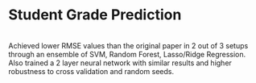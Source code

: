# Student Grade Prediction
<br>
Achieved lower RMSE values than the original paper in 2 out of 3 setups through an ensemble of SVM, Random Forest, Lasso/Ridge
Regression. Also trained a 2 layer neural network with similar results and higher robustness to cross validation and random seeds.

